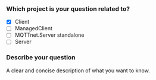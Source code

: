 ### Which project is your question related to?
- [x] Client
- [ ] ManagedClient
- [ ] MQTTnet.Server standalone
- [ ] Server

### Describe your question
A clear and concise description of what you want to know.
